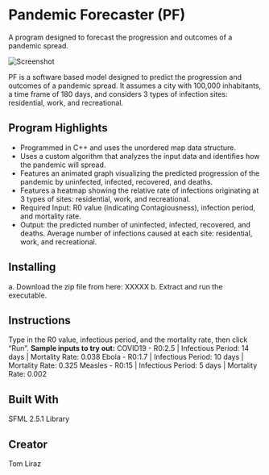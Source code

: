 # Pandemic Forecaster (PF)
A program designed to forecast the progression and outcomes of a pandemic spread.

![Screenshot](sssss)

PF is a software based model designed to predict the progression and outcomes of a pandemic spread. It assumes a city with 100,000 inhabitants, a time frame of 180 days, and considers 3 types of infection sites: residential, work, and recreational.
## Program Highlights
* Programmed in C++ and uses the unordered map data structure.
* Uses a custom algorithm that analyzes the input data and identifies how the pandemic will spread.
* Features an animated graph visualizing the predicted progression of the pandemic by uninfected, infected, recovered, and deaths.
* Features a heatmap showing the relative rate of infections originating at 3 types of sites: residential, work, and recreational.
* Required Input: R0 value (indicating Contagiousness), infection period, and mortality rate.
* Output: the predicted number of uninfected, infected, recovered, and deaths. Average number of infections caused at each site: residential, work, and recreational.
## Installing
a. Download the zip file from here: XXXXX
b. Extract and run the executable.
## Instructions
Type in the R0 value, infectious period, and the mortality rate, then click “Run”.
**Sample inputs to try out:**
COVID19 - R0:2.5 | Infectious Period: 14 days | Mortality Rate: 0.038
Ebola - R0:1.7 | Infectious Period: 10 days | Mortality Rate: 0.325
Measles - R0:15 | Infectious Period: 5 days | Mortality Rate: 0.002
## Built With
SFML 2.5.1 Library
## Creator
Tom Liraz
